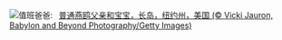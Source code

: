![](https://www.bing.com/th?id=OHR.TernFather_ZH-CN1860589914_UHD.jpg&w=1000)值班爸爸:&nbsp;&ensp;[普通燕鸥父亲和宝宝，长岛，纽约州，美国 (© Vicki Jauron, Babylon and Beyond Photography/Getty Images)](https://www.bing.com/th?id=OHR.TernFather_ZH-CN1860589914_UHD.jpg)
<br><br/>
